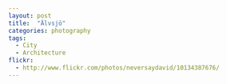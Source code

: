 ```yaml
---
layout: post
title:  "Älvsjö"
categories: photography
tags:
  - City
  - Architecture
flickr: 
  - http://www.flickr.com/photos/neversaydavid/10134387676/
---
```

